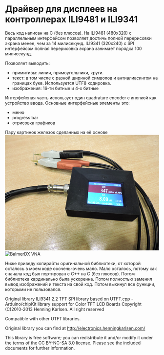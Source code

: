 # Драйвер для дисплеев на контроллерах ILI9481 и ILI9341

Весь код написан на С (без плюсов). На ILI9481 (480x320) с параллельным интерфейсом позволяет достичь полной перерисовки экрана менее, чем за 14 милисекунд.
ILI9341 (320x240) c SPI интерфейсом полная перерисовка экрана занимает порядка 100 милисекунд.

Позволяет выводить:
 * примитивы: линии, прямоугольники, круги.
 * текст: в том числе с разной шириной символов и антиалиасингом на границах букв. Используется UTF8 кодировка.
 * изображения: 16-ти битные и 4-х битные

Интерфейсная часть использует один quadrature encoder с кнопкой как устройство ввода.
Основные интерфейсные элементы это:
 * меню
 * progress bar
 * отрисовка графиков

Пару картинок железок сделанных на её основе
![RLC Meter H750](https://github.com/balmerdx/RLCMeterH750/blob/master/misc/img/device.jpg)
![BalmerDX VNA](https://raw.githubusercontent.com/balmerdx/BalmerDX_VNA/master/doc/wiki_img/home/vna_front.JPG)



Ниже приведу копирайты оригинальной библиотеки, от которой осталось в моем коде ооочень-очень мало.
Мало осталось, потому как сначала код был портирован с С++ на С (без плюсов).
Потом библиотека кардинально была ускоренна.
Потом полностью заменил вывод изображений и текста на свой код.
Потом выкинул все функции, которыми не пользовался.


Original library
 ILI9341 2.2 TFT SPI library
 based on UTFT.cpp - Arduino/chipKit library support for Color TFT LCD Boards
 Copyright (C)2010-2013 Henning Karlsen. All right reserved
 
 Compatible with other UTFT libraries.
 
 Original library you can find at http://electronics.henningkarlsen.com/
  
 This library is free software; you can redistribute it and/or
 modify it under the terms of the CC BY-NC-SA 3.0 license.
 Please see the included documents for further information.

